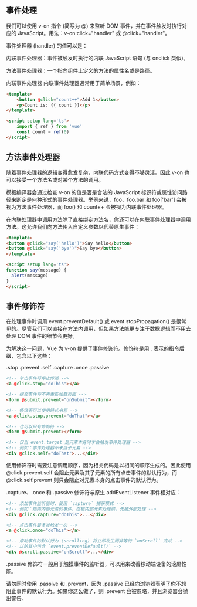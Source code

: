 ## 事件处理

我们可以使用 v-on 指令 (简写为 @) 来监听 DOM 事件，并在事件触发时执行对应的 JavaScript。用法：v-on:click="handler" 或 @click="handler"。

事件处理器 (handler) 的值可以是：

内联事件处理器：事件被触发时执行的内联 JavaScript 语句 (与 onclick 类似)。

方法事件处理器：一个指向组件上定义的方法的属性名或是路径。

内联事件处理器​
内联事件处理器通常用于简单场景，例如：
```html
<template>
    <button @click="count++">Add 1</button>
    <p>Count is: {{ count }}</p>
</template>

<script setup lang='ts'>
    import { ref } from 'vue'
    const count = ref(0)
</script>
```

## 方法事件处理器​
随着事件处理器的逻辑变得愈发复杂，内联代码方式变得不够灵活。因此 v-on 也可以接受一个方法名或对某个方法的调用。

模板编译器会通过检查 v-on 的值是否是合法的 JavaScript 标识符或属性访问路径来断定是何种形式的事件处理器。举例来说，foo、foo.bar 和 foo['bar'] 会被视为方法事件处理器，而 foo() 和 count++ 会被视为内联事件处理器。

在内联处理器中调用方法​
除了直接绑定方法名，你还可以在内联事件处理器中调用方法。这允许我们向方法传入自定义参数以代替原生事件：
```html
<template>
<button @click="say('hello')">Say hello</button>
<button @click="say('bye')">Say bye</button>
</template>

<script setup lang='ts'>
function say(message) {
  alert(message)
}
</script>
```

## 事件修饰符
在处理事件时调用 event.preventDefault() 或 event.stopPropagation() 是很常见的。尽管我们可以直接在方法内调用，但如果方法能更专注于数据逻辑而不用去处理 DOM 事件的细节会更好。

为解决这一问题，Vue 为 v-on 提供了事件修饰符。修饰符是用 . 表示的指令后缀，包含以下这些：

.stop
.prevent
.self
.capture
.once
.passive
```html
<!-- 单击事件将停止传递 -->
<a @click.stop="doThis"></a>

<!-- 提交事件将不再重新加载页面 -->
<form @submit.prevent="onSubmit"></form>

<!-- 修饰语可以使用链式书写 -->
<a @click.stop.prevent="doThat"></a>

<!-- 也可以只有修饰符 -->
<form @submit.prevent></form>

<!-- 仅当 event.target 是元素本身时才会触发事件处理器 -->
<!-- 例如：事件处理器不来自子元素 -->
<div @click.self="doThat">...</div>
```
使用修饰符时需要注意调用顺序，因为相关代码是以相同的顺序生成的。因此使用 @click.prevent.self 会阻止元素及其子元素的所有点击事件的默认行为，而 @click.self.prevent 则只会阻止对元素本身的点击事件的默认行为。

.capture、.once 和 .passive 修饰符与原生 addEventListener 事件相对应：
```html
<!-- 添加事件监听器时，使用 `capture` 捕获模式 -->
<!-- 例如：指向内部元素的事件，在被内部元素处理前，先被外部处理 -->
<div @click.capture="doThis">...</div>

<!-- 点击事件最多被触发一次 -->
<a @click.once="doThis"></a>

<!-- 滚动事件的默认行为 (scrolling) 将立即发生而非等待 `onScroll` 完成 -->
<!-- 以防其中包含 `event.preventDefault()` -->
<div @scroll.passive="onScroll">...</div>
```

.passive 修饰符一般用于触摸事件的监听器，可以用来改善移动端设备的滚屏性能。

请勿同时使用 .passive 和 .prevent，因为 .passive 已经向浏览器表明了你不想阻止事件的默认行为。如果你这么做了，则 .prevent 会被忽略，并且浏览器会抛出警告。


